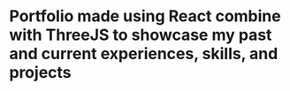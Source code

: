 <h1> Portfolio made using React combine with ThreeJS to showcase my past and current experiences, skills, and projects </h1>
